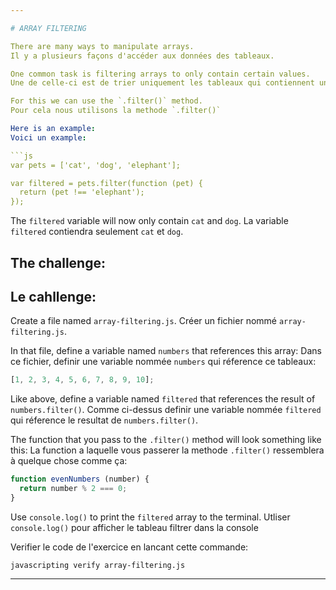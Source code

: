 ```yaml
---

# ARRAY FILTERING

There are many ways to manipulate arrays.
Il y a plusieurs façons d'accéder aux données des tableaux.

One common task is filtering arrays to only contain certain values.
Une de celle-ci est de trier uniquement les tableaux qui contiennent une certaine valeur.

For this we can use the `.filter()` method.
Pour cela nous utilisons la methode `.filter()`

Here is an example:
Voici un example:

```js
var pets = ['cat', 'dog', 'elephant'];

var filtered = pets.filter(function (pet) {
  return (pet !== 'elephant');
});
```

The `filtered` variable will now only contain `cat` and `dog`.
La variable `filtered` contiendra seulement `cat` et `dog`.

## The challenge:
## Le cahllenge:

Create a file named `array-filtering.js`.
Créer un fichier nommé `array-filtering.js`.

In that file, define a variable named `numbers` that references this array:
Dans ce fichier, definir une variable nommée `numbers` qui réference ce tableaux:

```js
[1, 2, 3, 4, 5, 6, 7, 8, 9, 10];
```

Like above, define a variable named `filtered` that references the result of `numbers.filter()`.
Comme ci-dessus definir une variable nommée `filtered` qui réference le resultat de `numbers.filter()`.

The function that you pass to the `.filter()` method will look something like this:
La function a laquelle vous passerer la methode `.filter()` ressemblera à quelque chose comme ça:

```js
function evenNumbers (number) {
  return number % 2 === 0;
}
```

Use `console.log()` to print the `filtered` array to the terminal.
Utliser `console.log()` pour afficher le tableau filtrer dans la console

Verifier le code de l'exercice en lancant cette commande:

`javascripting verify array-filtering.js`

---
```

